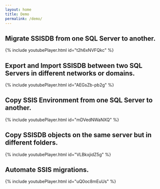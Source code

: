 ```yaml
---
layout: home
title: Demo
permalink: /demo/
---
```

## Migrate SSISDB from one SQL Server to another.
{% include youtubePlayer.html id="t2h6xNVFQkc" %}

## Export and Import SSISDB between two SQL Servers in different networks or domains. 
{% include youtubePlayer.html id="AEGsZb-pb2g" %}

## Copy SSIS Environment from one SQL Server to another.
{% include youtubePlayer.html id="mDVedNWaNXQ" %}

## Copy SSISDB objects on the same server but in different folders.
{% include youtubePlayer.html id="VLBkxjidZ5g" %}

## Automate SSIS migrations.
{% include youtubePlayer.html id="uQ0oc8mEuUs" %}
